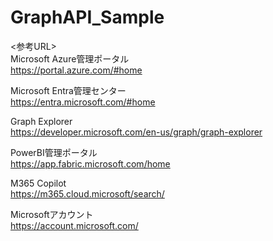 # GraphAPI_Sample

<参考URL>  
Microsoft Azure管理ポータル  
https://portal.azure.com/#home  
  
Microsoft Entra管理センター  
https://entra.microsoft.com/#home  
  
Graph Explorer  
https://developer.microsoft.com/en-us/graph/graph-explorer  
  
PowerBI管理ポータル  
https://app.fabric.microsoft.com/home  
  
M365 Copilot  
https://m365.cloud.microsoft/search/  
  
Microsoftアカウント  
https://account.microsoft.com/  

